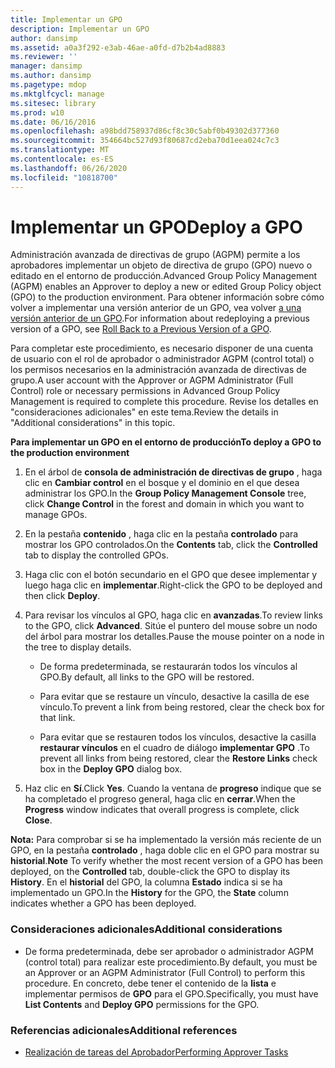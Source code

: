 ```yaml
---
title: Implementar un GPO
description: Implementar un GPO
author: dansimp
ms.assetid: a0a3f292-e3ab-46ae-a0fd-d7b2b4ad8883
ms.reviewer: ''
manager: dansimp
ms.author: dansimp
ms.pagetype: mdop
ms.mktglfcycl: manage
ms.sitesec: library
ms.prod: w10
ms.date: 06/16/2016
ms.openlocfilehash: a98bdd758937d86cf8c30c5abf0b49302d377360
ms.sourcegitcommit: 354664bc527d93f80687cd2eba70d1eea024c7c3
ms.translationtype: MT
ms.contentlocale: es-ES
ms.lasthandoff: 06/26/2020
ms.locfileid: "10818700"
---
```

# <span data-ttu-id="86045-103">Implementar un GPO</span><span class="sxs-lookup"><span data-stu-id="86045-103">Deploy a GPO</span></span>


<span data-ttu-id="86045-104">Administración avanzada de directivas de grupo (AGPM) permite a los aprobadores implementar un objeto de directiva de grupo (GPO) nuevo o editado en el entorno de producción.</span><span class="sxs-lookup"><span data-stu-id="86045-104">Advanced Group Policy Management (AGPM) enables an Approver to deploy a new or edited Group Policy object (GPO) to the production environment.</span></span> <span data-ttu-id="86045-105">Para obtener información sobre cómo volver a implementar una versión anterior de un GPO, vea volver [a una versión anterior de un GPO](roll-back-to-a-previous-version-of-a-gpo.md).</span><span class="sxs-lookup"><span data-stu-id="86045-105">For information about redeploying a previous version of a GPO, see [Roll Back to a Previous Version of a GPO](roll-back-to-a-previous-version-of-a-gpo.md).</span></span>

<span data-ttu-id="86045-106">Para completar este procedimiento, es necesario disponer de una cuenta de usuario con el rol de aprobador o administrador AGPM (control total) o los permisos necesarios en la administración avanzada de directivas de grupo.</span><span class="sxs-lookup"><span data-stu-id="86045-106">A user account with the Approver or AGPM Administrator (Full Control) role or necessary permissions in Advanced Group Policy Management is required to complete this procedure.</span></span> <span data-ttu-id="86045-107">Revise los detalles en "consideraciones adicionales" en este tema.</span><span class="sxs-lookup"><span data-stu-id="86045-107">Review the details in "Additional considerations" in this topic.</span></span>

**<span data-ttu-id="86045-108">Para implementar un GPO en el entorno de producción</span><span class="sxs-lookup"><span data-stu-id="86045-108">To deploy a GPO to the production environment</span></span>**

1.  <span data-ttu-id="86045-109">En el árbol de **consola de administración de directivas de grupo** , haga clic en **Cambiar control** en el bosque y el dominio en el que desea administrar los GPO.</span><span class="sxs-lookup"><span data-stu-id="86045-109">In the **Group Policy Management Console** tree, click **Change Control** in the forest and domain in which you want to manage GPOs.</span></span>

2.  <span data-ttu-id="86045-110">En la pestaña **contenido** , haga clic en la pestaña **controlado** para mostrar los GPO controlados.</span><span class="sxs-lookup"><span data-stu-id="86045-110">On the **Contents** tab, click the **Controlled** tab to display the controlled GPOs.</span></span>

3.  <span data-ttu-id="86045-111">Haga clic con el botón secundario en el GPO que desee implementar y luego haga clic en **implementar**.</span><span class="sxs-lookup"><span data-stu-id="86045-111">Right-click the GPO to be deployed and then click **Deploy**.</span></span>

4.  <span data-ttu-id="86045-112">Para revisar los vínculos al GPO, haga clic en **avanzadas**.</span><span class="sxs-lookup"><span data-stu-id="86045-112">To review links to the GPO, click **Advanced**.</span></span> <span data-ttu-id="86045-113">Sitúe el puntero del mouse sobre un nodo del árbol para mostrar los detalles.</span><span class="sxs-lookup"><span data-stu-id="86045-113">Pause the mouse pointer on a node in the tree to display details.</span></span>

    -   <span data-ttu-id="86045-114">De forma predeterminada, se restaurarán todos los vínculos al GPO.</span><span class="sxs-lookup"><span data-stu-id="86045-114">By default, all links to the GPO will be restored.</span></span>

    -   <span data-ttu-id="86045-115">Para evitar que se restaure un vínculo, desactive la casilla de ese vínculo.</span><span class="sxs-lookup"><span data-stu-id="86045-115">To prevent a link from being restored, clear the check box for that link.</span></span>

    -   <span data-ttu-id="86045-116">Para evitar que se restauren todos los vínculos, desactive la casilla **restaurar vínculos** en el cuadro de diálogo **implementar GPO** .</span><span class="sxs-lookup"><span data-stu-id="86045-116">To prevent all links from being restored, clear the **Restore Links** check box in the **Deploy GPO** dialog box.</span></span>

5.  <span data-ttu-id="86045-117">Haz clic en **Sí**.</span><span class="sxs-lookup"><span data-stu-id="86045-117">Click **Yes**.</span></span> <span data-ttu-id="86045-118">Cuando la ventana de **progreso** indique que se ha completado el progreso general, haga clic en **cerrar**.</span><span class="sxs-lookup"><span data-stu-id="86045-118">When the **Progress** window indicates that overall progress is complete, click **Close**.</span></span>

<span data-ttu-id="86045-119">**Nota:**  Para comprobar si se ha implementado la versión más reciente de un GPO, en la pestaña **controlado** , haga doble clic en el GPO para mostrar su **historial**.</span><span class="sxs-lookup"><span data-stu-id="86045-119">**Note** To verify whether the most recent version of a GPO has been deployed, on the **Controlled** tab, double-click the GPO to display its **History**.</span></span> <span data-ttu-id="86045-120">En el **historial** del GPO, la columna **Estado** indica si se ha implementado un GPO.</span><span class="sxs-lookup"><span data-stu-id="86045-120">In the **History** for the GPO, the **State** column indicates whether a GPO has been deployed.</span></span>

 

### <span data-ttu-id="86045-121">Consideraciones adicionales</span><span class="sxs-lookup"><span data-stu-id="86045-121">Additional considerations</span></span>

-   <span data-ttu-id="86045-122">De forma predeterminada, debe ser aprobador o administrador AGPM (control total) para realizar este procedimiento.</span><span class="sxs-lookup"><span data-stu-id="86045-122">By default, you must be an Approver or an AGPM Administrator (Full Control) to perform this procedure.</span></span> <span data-ttu-id="86045-123">En concreto, debe tener el contenido de la **lista** e implementar permisos de **GPO** para el GPO.</span><span class="sxs-lookup"><span data-stu-id="86045-123">Specifically, you must have **List Contents** and **Deploy GPO** permissions for the GPO.</span></span>

### <span data-ttu-id="86045-124">Referencias adicionales</span><span class="sxs-lookup"><span data-stu-id="86045-124">Additional references</span></span>

-   [<span data-ttu-id="86045-125">Realización de tareas del Aprobador</span><span class="sxs-lookup"><span data-stu-id="86045-125">Performing Approver Tasks</span></span>](performing-approver-tasks.md)

 

 





